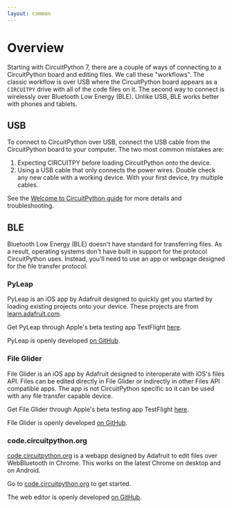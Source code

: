 ```yaml
---
layout: common
---
```


# Overview

Starting with CircuitPython 7, there are a couple of ways of connecting to a CircuitPython board and editing files. We call these "workflows". The classic workflow is over USB where the CircuitPython board appears as a `CIRCUITPY` drive with all of the code files on it. The second way to connect is wirelessly over Bluetooth Low Energy (BLE). Unlike USB, BLE works better with phones and tablets.

## USB

To connect to CircuitPython over USB, connect the USB cable from the CircuitPython board to your computer. The two most common mistakes are:

1. Expecting CIRCUITPY before loading CircuitPython onto the device.
1. Using a USB cable that only connects the power wires. Double check any new cable with a working device. With your first device, try multiple cables.

See the [Welcome to CircuitPython guide](https://learn.adafruit.com/welcome-to-circuitpython) for more details and troubleshooting.

## BLE

Bluetooth Low Energy (BLE) doesn't have standard for transferring files. As a result, operating systems don't have built in support for the protocol CircuitPython uses. Instead, you'll need to use an app or webpage designed for the file transfer protocol.

### PyLeap

PyLeap is an iOS app by Adafruit designed to quickly get you started by loading existing projects onto your device. These projects are from [learn.adafruit.com](https://learn.adafruit.com).

Get PyLeap through Apple's beta testing app TestFlight [here](https://adafru.it/pyleap).

PyLeap is openly developed [on GitHub](https://github.com/adafruit/PyLeap-iOS).

### File Glider

File Glider is an iOS app by Adafruit designed to interoperate with iOS's files API. Files can be edited directly in File Glider or indirectly in other Files API compatible apps. The app is not CircuitPython specific so it can be used with any file transfer capable device.

Get File Glider through Apple's beta testing app TestFlight [here](https://adafru.it/file-glider).

File Glider is openly developed [on GitHub](https://github.com/adafruit/Glider-for-iOS).

### code.circuitpython.org

[code.circuitpython.org](https://code.circuitpython.org) is a webapp designed by Adafruit to edit files over WebBluetooth in Chrome. This works on the latest Chrome on desktop and on Android.

Go to [code.circuitpython.org](https://code.circuitpython.org) to get started.

The web editor is openly developed [on GitHub](https://github.com/circuitpython/web-editor).
